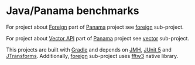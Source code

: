 # Java/Panama benchmarks
For project about [Foreign](https://cr.openjdk.java.net/~mcimadamore/panama/panama-binder-v3.html) part of [Panama](http://openjdk.java.net/projects/panama/) project see [foreign](foreign/) sub-project.

For project about [Vector API](http://openjdk.java.net/jeps/338) part of [Panama](http://openjdk.java.net/projects/panama/) project see [vector](vector/) sub-project.

This projects are built with [Gradle](https://gradle.com/) and depends on [JMH](https://openjdk.java.net/projects/code-tools/jmh/), [JUnit 5](https://junit.org/junit5/) and [JTransforms](https://github.com/wendykierp/JTransforms). Additionally, [foreign](foreign/) sub-project uses [fftw3](http://www.fftw.org/) native library.
